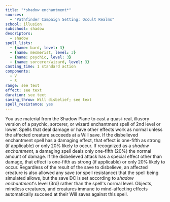 ```yaml
---
title: "*shadow enchantment*"
sources:
  - "Pathfinder Campaign Setting: Occult Realms"
school: illusion
subschool: shadow
descriptors:
  - shadow
spell_lists:
  - {name: bard, level: 3}
  - {name: mesmerist, level: 3}
  - {name: psychic, level: 3}
  - {name: sorcerer/wizard, level: 3}
casting_time: 1 standard action
components:
  - V
  - S
range: see text
effect: see text
duration: see text
saving_throw: Will disbelief; see text
spell_resistance: yes
---
```


You use material from the Shadow Plane to cast a quasi-real, illusory version of a psychic, sorcerer, or wizard enchantment spell of 2nd level or lower. Spells that deal damage or have other effects work as normal unless the affected creature succeeds at a Will save. If the disbelieved enchantment spell has a damaging effect, that effect is one-fifth as strong (if applicable) or only 20% likely to occur. If recognized as a *shadow enchantment*, a damaging spell deals only one-fifth (20%) the normal amount of damage. If the disbelieved attack has a special effect other than damage, that effect is one-fifth as strong (if applicable) or only 20% likely to occur. Regardless of the result of the save to disbelieve, an affected creature is also allowed any save (or spell resistance) that the spell being simulated allows, but the save DC is set according to *shadow enchantment*'s level (3rd) rather than the spell's normal level. Objects, mindless creatures, and creatures immune to mind-affecting effects automatically succeed at their Will saves against this spell.
